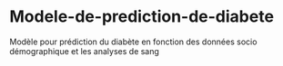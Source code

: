 # Modele-de-prediction-de-diabete
Modèle pour prédiction du diabète en fonction des données socio démographique et les analyses de sang
